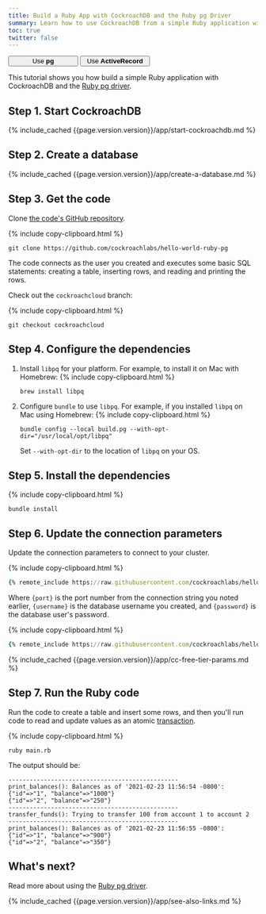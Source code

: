 ```yaml
---
title: Build a Ruby App with CockroachDB and the Ruby pg Driver
summary: Learn how to use CockroachDB from a simple Ruby application with the pg client driver.
toc: true
twitter: false
---
```


<div class="filters filters-big clearfix">
    <a href="build-a-ruby-app-with-cockroachdb.html"><button style="width: 28%" class="filter-button current">Use <strong>pg</strong></button></a>
    <a href="build-a-ruby-app-with-cockroachdb-activerecord.html"><button style="width: 28%" class="filter-button">Use <strong>ActiveRecord</strong></button></a>
</div>

This tutorial shows you how build a simple Ruby application with CockroachDB and the [Ruby pg driver](https://deveiate.org/code/pg/PG/Connection.html).

## Step 1. Start CockroachDB

{% include_cached {{page.version.version}}/app/start-cockroachdb.md %}

## Step 2. Create a database

{% include_cached {{page.version.version}}/app/create-a-database.md %}

## Step 3. Get the code

Clone [the code's GitHub repository](https://github.com/cockroachlabs/hello-world-ruby-pg).

{% include copy-clipboard.html %}
~~~shell
git clone https://github.com/cockroachlabs/hello-world-ruby-pg
~~~

The code connects as the user you created and executes some basic SQL statements: creating a table, inserting rows, and reading and printing the rows.

<section class="filter-content" markdown="1" data-scope="cockroachcloud">

Check out the `cockroachcloud` branch:

{% include copy-clipboard.html %}
~~~ shell
git checkout cockroachcloud
~~~

</section>

## Step 4. Configure the dependencies

1. Install `libpq` for your platform. For example, to install it on Mac with Homebrew:
    {% include copy-clipboard.html %}
    ~~~shell
    brew install libpq
    ~~~
1. Configure `bundle` to use `libpq`. For example, if you installed `libpq` on Mac using Homebrew:
    {% include copy-clipboard.html %}
    ~~~shell
    bundle config --local build.pg --with-opt-dir="/usr/local/opt/libpq"
    ~~~
    Set `--with-opt-dir` to the location of `libpq` on your OS.

## Step 5. Install the dependencies

{% include copy-clipboard.html %}
~~~shell
bundle install
~~~

## Step 6. Update the connection parameters

Update the connection parameters to connect to your cluster.

<section class="filter-content" markdown="1" data-scope="local">

{% include copy-clipboard.html %}
~~~ ruby
{% remote_include https://raw.githubusercontent.com/cockroachlabs/hello-world-ruby-pg/master/main.rb|# BEGIN connect|# END connect %}
~~~

Where `{port}` is the port number from the connection string you noted earlier, `{username}` is the database username you created, and `{password}` is the database user's password.

</section>
<section class="filter-content" markdown="1" data-scope="cockroachcloud">

{% include copy-clipboard.html %}
~~~ ruby
{% remote_include https://raw.githubusercontent.com/cockroachlabs/hello-world-ruby-pg/cockroachcloud/main.rb|# BEGIN connect|# END connect %}
~~~

{% include_cached {{page.version.version}}/app/cc-free-tier-params.md %}

</section>

## Step 7. Run the Ruby code

Run the code to create a table and insert some rows, and then you'll run code to read and update values as an atomic [transaction](transactions.html).

{% include copy-clipboard.html %}
~~~ shell
ruby main.rb
~~~

The output should be:

~~~
------------------------------------------------
print_balances(): Balances as of '2021-02-23 11:56:54 -0800':
{"id"=>"1", "balance"=>"1000"}
{"id"=>"2", "balance"=>"250"}
------------------------------------------------
transfer_funds(): Trying to transfer 100 from account 1 to account 2
------------------------------------------------
print_balances(): Balances as of '2021-02-23 11:56:55 -0800':
{"id"=>"1", "balance"=>"900"}
{"id"=>"2", "balance"=>"350"}
~~~

## What's next?

Read more about using the [Ruby pg driver](https://rubygems.org/gems/pg).

{% include_cached {{page.version.version}}/app/see-also-links.md %}
